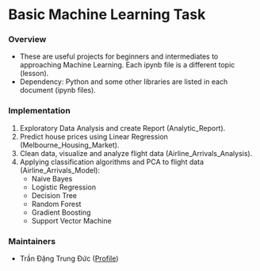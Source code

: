 # Basic Machine Learning Task

[//]: # (Logo)

### Overview
- These are useful projects for beginners and intermediates to approaching Machine Learning. Each ipynb file is a different topic (lesson).
- Dependency: Python and some other libraries are listed in each document (ipynb files).

### Implementation
1. Exploratory Data Analysis and create Report (Analytic_Report).
2. Predict house prices using Linear Regression (Melbourne_Housing_Market).
3. Clean data, visualize and analyze flight data (Airline_Arrivals_Analysis).
4. Applying classification algorithms and PCA to flight data (Airline_Arrivals_Model):
    - Naive Bayes
    - Logistic Regression
    - Decision Tree
    - Random Forest
    - Gradient Boosting
    - Support Vector Machine

### Maintainers
* Trần Đặng Trung Đức ([Profile](https://github.com/trandangtrungduc))

[//]: # (License)
